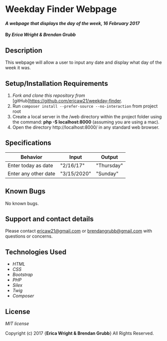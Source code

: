 # Weekday Finder Webpage

#### _A webpage that displays the day of the week, 16 February 2017_

#### By _**Erica Wright & Brendan Grubb**_

## Description

This webpage will allow a user to input any date and display what day of the week it was.

## Setup/Installation Requirements

1. _Fork and clone this repository from_ [gitHub]https://github.com/ericaw21/weekday-finder.
2. Run `composer install --prefer-source --no-interaction` from project root
3. Create a local server in the /web directory within the project folder using the command: __php -S localhost:8000__ (assuming you are using a mac).
4. Open the directory http://localhost:8000/ in any standard web browser.

## Specifications

|Behavior|Input|Output|
|--------|-----|------|
| Enter today as date | "2/16/17" | "Thursday" |
| Enter any other date | "3/15/2020" | "Sunday" |

## Known Bugs

No known bugs.

## Support and contact details

Please contact ericaw21@gmail.com or brendangrubb@gmail.com with questions or concerns.

## Technologies Used

* _HTML_
* _CSS_
* _Bootstrap_
* _PHP_
* _Silex_
* _Twig_
* _Composer_

## License

*MIT license*

Copyright (c) 2017 {**Erica Wright & Brendan Grubb**} All Rights Reserved.

